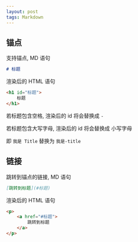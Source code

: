 ```yaml
---
layout: post
tags: Markdown
---
```


## 锚点

支持锚点, MD 语句
```markdown
# 标题
```

渲染后的 HTML 语句
```html
<h1 id="标题">
    标题
</h1>
```

若标题包含空格, 渲染后的 id 将会替换成 `-`

若标题包含大写字母, 渲染后的 id 将会替换成 小写字母

即 `我是 Title` 替换为 `我是-title`

## 链接

跳转到锚点的链接, MD 语句
```markdown
[跳转到标题](#标题)
```

渲染后的 HTML 语句
```html
<p>
    <a href="#标题">
        跳转到标题
    </a>
</p>
```
